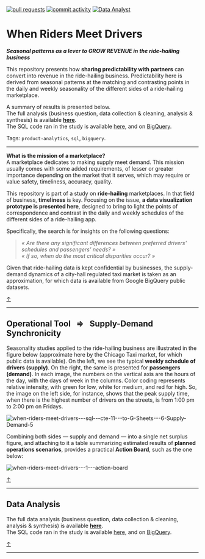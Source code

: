 <!-- [![Stars](https://img.shields.io/github/stars/isis-santos-costa/when-riders-meet-drivers?style=social)](https://github.com/isis-santos-costa/when-riders-meet-drivers/)  -->
<!--  
[![lines of code](https://img.shields.io/tokei/lines/github/isis-santos-costa/when-riders-meet-drivers?color=purple)](https://github.com/isis-santos-costa/when-riders-meet-drivers/) -->
<!-- [![files](https://img.shields.io/github/directory-file-count/isis-santos-costa/when-riders-meet-drivers?color=lightgrey)](https://github.com/isis-santos-costa/when-riders-meet-drivers/) -->
<!-- 
[![contributors](https://img.shields.io/github/contributors/isis-santos-costa/when-riders-meet-drivers?color=lightgrey)](https://www.linkedin.com/in/isis-santos-costa/) -->

[![pull requests](https://img.shields.io/github/issues-pr-closed/isis-santos-costa/when-riders-meet-drivers?color=brightgreen)](https://github.com/isis-santos-costa/when-riders-meet-drivers/pulls?q=is%3Apr)
[![commit activity](https://img.shields.io/github/commit-activity/y/isis-santos-costa/when-riders-meet-drivers)](https://github.com/isis-santos-costa/when-riders-meet-drivers/)
[![Data Analyst](https://img.shields.io/badge/%20data%20analyst-%E2%98%95-purple)](https://www.linkedin.com/in/isis-santos-costa/)   

<!-- <div id="user-content-toc"><ul><summary><h2 style="display: inline-block;">💹 when-riders-meet-drivers • Creating predictability to GROW REVENUE</h2></summary></ul></div> -->

# When Riders Meet Drivers
__*Seasonal patterns as a lever to GROW REVENUE in the ride-hailing business*__

This repository presents how **sharing predictability with partners** can convert into revenue in the ride-hailing business. Predictability here is derived from seasonal patterns at the matching and contrasting points in the daily and weekly seasonality of the different sides of a ride-hailing marketplace.  

A summary of results is presented below.  
The full analysis (business question, data collection & cleaning, analysis & synthesis) is available **[here](data-analysis.md)**.  
The SQL code ran in the study is available [here](when-riders-meet-drivers.sql), and on [BigQuery](https://console.cloud.google.com/bigquery?sq=547152705700:2c2438efe4534dfab31839bfa6bdb742).  

Tags: `product-analytics`, `sql`, `bigquery`.  

___

<!-- -------------------------------------------------------------------------------------------------------------------------------------->
<!-- Intro -->
**What is the mission of a marketplace?**  
A marketplace dedicates to making supply meet demand. This mission usually comes with some added requirements, of lesser or greater importance depending on the market that it serves, which may require or value safety, timeliness, accuracy, quality.  

This repository is part of a study on **ride-hailing** marketplaces. In that field of business, **timeliness** is key. Focusing on the issue, **a data visualization prototype is presented here**, designed to bring to light the points of correspondence and contrast in the daily and weekly schedules of the different sides of a ride-hailing app.  

Specifically, the search is for insights on the following questions:  

> <i> « Are there any significant differences between preferred drivers' schedules and passengers' needs? » </i>  
> <i> « If so, when do the most critical disparities occur? » </i> 

Given that ride-hailing data is kept confidential by businesses, the supply-demand dynamics of a city-hall regulated taxi market is taken as an approximation, for which data is available from Google BigQuery public datasets.

[↑](#when-riders-meet-drivers)   

___

<!-- ----------------------------------------------------------------------------------------------------------------------------------- -->
<!-- Operational tool ⇒ Supply-demand synchronicity -->

## Operational Tool &nbsp; ⇒ &nbsp; Supply-Demand Synchronicity  

Seasonality studies applied to the ride-hailing business are illustrated in the figure below (approximate here by the Chicago Taxi market, for which public data is available). On the left, we see the typical **weekly schedule of drivers (supply)**. On the right, the same is presented for **passengers (demand)**. In each image, the numbers on the vertical axis are the hours of the day, with the days of week in the columns. Color coding represents relative intensity, with green for low, white for medium, and red for high. So, the image on the left side, for instance, shows that the peak supply time, when there is the highest number of drivers on the streets, is from 1:00 pm to 2:00 pm on Fridays.  

![when-riders-meet-drivers---sql---cte-11---to-G-Sheets---6-Supply-Demand-5](https://user-images.githubusercontent.com/58894233/232947737-88196b46-292c-4045-ae83-a6ed45d6457e.png)  
  
Combining both sides — supply and demand — into a single net surplus figure, and attaching to it a table summarizing estimated results of **planned operations scenarios**, provides a practical **Action Board**, such as the one below:

![when-riders-meet-drivers---1---action-board](https://github.com/isis-santos-costa/when-riders-meet-drivers/assets/58894233/fd77eef6-3c3d-4815-96fe-f3906e831380)  

[↑](#when-riders-meet-drivers)   

___

<!-- ----------------------------------------------------------------------------------------------------------------------------------- -->
<!-- Data Analysis -->

## Data Analysis  

The full data analysis (business question, data collection & cleaning, analysis & synthesis) is available **[here](data-analysis.md)**.  
The SQL code ran in the study is available [here](when-riders-meet-drivers.sql), and on [BigQuery](https://console.cloud.google.com/bigquery?sq=547152705700:2c2438efe4534dfab31839bfa6bdb742).  

[↑](#when-riders-meet-drivers)   

___

